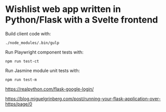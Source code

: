 # Wishlist web app written in Python/Flask with a Svelte frontend

Build client code with:
```
./node_modules/.bin/gulp
```

Run Playwright component tests with:
```
npm run test-ct
```

Run Jasmine module unit tests with:
```
npm run test-m
```

https://realpython.com/flask-google-login/

https://blog.miguelgrinberg.com/post/running-your-flask-application-over-https/page/0

